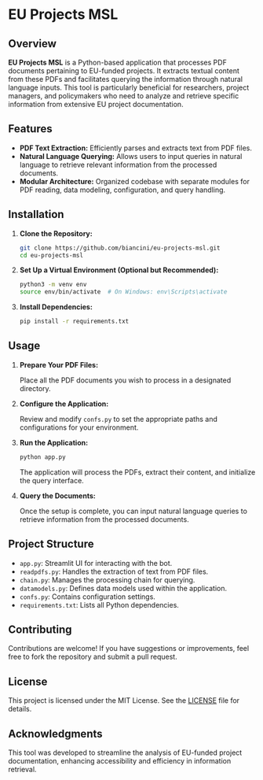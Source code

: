 # EU Projects MSL

## Overview

**EU Projects MSL** is a Python-based application that processes PDF documents pertaining to EU-funded projects. It extracts textual content from these PDFs and facilitates querying the information through natural language inputs. This tool is particularly beneficial for researchers, project managers, and policymakers who need to analyze and retrieve specific information from extensive EU project documentation.

## Features

- **PDF Text Extraction:** Efficiently parses and extracts text from PDF files.
- **Natural Language Querying:** Allows users to input queries in natural language to retrieve relevant information from the processed documents.
- **Modular Architecture:** Organized codebase with separate modules for PDF reading, data modeling, configuration, and query handling.

## Installation

1. **Clone the Repository:**

   ```bash
   git clone https://github.com/biancini/eu-projects-msl.git
   cd eu-projects-msl
   ```

2. **Set Up a Virtual Environment (Optional but Recommended):**

   ```bash
   python3 -m venv env
   source env/bin/activate  # On Windows: env\Scripts\activate
   ```

3. **Install Dependencies:**

   ```bash
   pip install -r requirements.txt
   ```

## Usage

1. **Prepare Your PDF Files:**

   Place all the PDF documents you wish to process in a designated directory.

2. **Configure the Application:**

   Review and modify `confs.py` to set the appropriate paths and configurations for your environment.

3. **Run the Application:**

   ```bash
   python app.py
   ```

   The application will process the PDFs, extract their content, and initialize the query interface.

4. **Query the Documents:**

   Once the setup is complete, you can input natural language queries to retrieve information from the processed documents.

## Project Structure

- `app.py`: Streamlit UI for interacting with the bot.
- `readpdfs.py`: Handles the extraction of text from PDF files.
- `chain.py`: Manages the processing chain for querying.
- `datamodels.py`: Defines data models used within the application.
- `confs.py`: Contains configuration settings.
- `requirements.txt`: Lists all Python dependencies.

## Contributing

Contributions are welcome! If you have suggestions or improvements, feel free to fork the repository and submit a pull request.

## License

This project is licensed under the MIT License. See the [LICENSE](LICENSE) file for details.

## Acknowledgments

This tool was developed to streamline the analysis of EU-funded project documentation, enhancing accessibility and efficiency in information retrieval.

